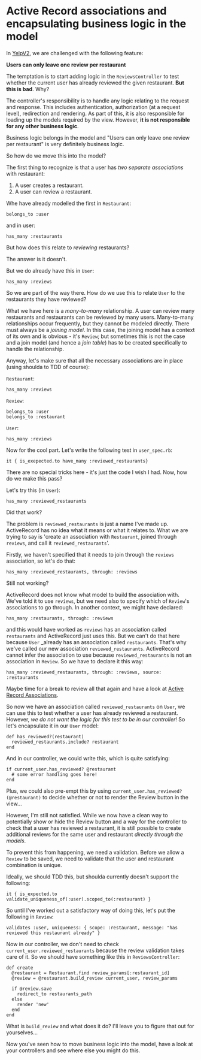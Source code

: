 # Active Record associations and encapsulating business logic in the model

In [YelpV2](yelpv2.md), we are challenged with the following feature:

**Users can only leave one review per restaurant**

The temptation is to start adding logic in the `ReviewsController` to test whether the current user has already reviewed the given restaurant.  **But this is bad**.  Why?

The controller's responsibility is to handle any logic relating to the request and response.  This includes authentication, authorization (at a request level), redirection and rendering.  As part of this, it is also responsible for loading up the models required by the view.  However, **it is not responsible for any other business logic**.

Business logic belongs in the model and "Users can only leave one review per restaurant" is very definitely business logic.

So how do we move this into the model?

The first thing to recognize is that a user has _two separate associations_ with restaurant:
1. A user creates a restaurant.
2. A user can review a restaurant.

Whe have already modelled the first in `Restaurant`:

```
belongs_to :user
```
and in user:
```
has_many :restaurants
```
But how does this relate to _reviewing_ restaurants?

The answer is it doesn't.

But we do already have this in `User`:
```
has_many :reviews
```
So we are part of the way there.  How do we use this to relate `User` to the restaurants they have reviewed?

What we have here is a _many-to-many_ relationship.  A user can review many restaurants and restaurants can be reviewed by many users.  Many-to-many relationships occur frequently, but they cannot be modeled directly.  There must always be a _joining model_.  In this case, the joining model has a context of its own and is obvious - it's `Review`; but sometimes this is not the case and a join model (and hence a _join table_) has to be created specifically to handle the relationship.

Anyway, let's make sure that all the necessary associations are in place (using shoulda to TDD of course):

`Restaurant`:
```
has_many :reviews
```
`Review`:
```
belongs_to :user
belongs_to :restaurant
```
`User`:
```
has_many :reviews
```

Now for the cool part.  Let's write the following test in `user_spec.rb`:
```
it { is_exepected.to have_many :reviewed_restaurants}
```
There are no special tricks here - it's just the code I wish I had.  Now, how do we make this pass?

Let's try this (in `User`):
```
has_many :reviewed_restaurants
```
Did that work?

The problem is `reviewed_restaurants` is just a name I've made up.  ActiveRecord has no idea what it means or what it relates to.  What we are trying to say is 'create an association with `Restaurant`, joined through `reviews`, and call it `reviewed_restaurants`'.

Firstly, we haven't specified that it needs to join through the `reviews` association, so let's do that:

```
has_many :reviewed_restaurants, through: :reviews
```
Still not working?

ActiveRecord does not know what model to build the association with.  We've told it to use `reviews`, but we need also to specify which of `Review`'s associations to go through.  In another context, we might have declared:
```
has_many :restaurants, through: :reviews
```
and this would have worked as `reviews` has an association called `restaurants` and ActiveRecord just uses this.  But we can't do that here because `User` _already has an association called `restaurants`.  That's why we've called our new association `reviewed_restaurants`.  ActiveRecord cannot infer the association to use because `reviewed_restaurants` is not an association in `Review`.
So we have to declare it this way:
```
has_many :reviewed_restaurants, through: :reviews, source: :restaurants
```

Maybe time for a break to review all that again and have a look at [Active Record Associations](http://guides.rubyonrails.org/association_basics.html).


So now we have an association called `reviewed_restaurants` on `User`, we can use this to test whether a user has already reviewed a restaurant.  However, _we do not want the logic for this test to be in our controller_!  So let's encapsulate it in our `User` model:
```
def has_reviewed?(restaurant)
  reviewed_restaurants.include? restaurant
end
```
And in our controller, we could write this, which is quite satisfying:
```
if current_user.has_reviewed? @restaurant
  # some error handling goes here!
end
```
Plus, we could also pre-empt this by using `current_user.has_reviewed?(@restaurant)` to decide whether or not to render the Review button in the view...


However, I'm still not satisfied.  While we now have a clean way to potentially show or hide the Review button and a way for the controller to check that a user has reviewed a restaurant, it is still possible to create additional reviews for the same user and restaurant _directly through the models_.

To prevent this from happening, we need a validation.  Before we allow a `Review` to be saved, we need to validate that the user and restaurant combination is unique.

Ideally, we should TDD this, but shoulda currently doesn't support the following:
```
it { is_expected.to validate_uniqueness_of(:user).scoped_to(:restaurant) }
```

So until I've worked out a satisfactory way of doing this, let's put the following in `Review`:
```
validates :user, uniqueness: { scope: :restaurant, message: "has reviewed this restaurant already" }
```

Now in our controller, we don't need to check `current_user.reviewed_restaurants` because the review validation takes care of it.  So we should have something like this in `ReviewsController`:
```
def create
  @restaurant = Restaurant.find review_params[:restaurant_id]
  @review = @restaurant.build_review current_user, review_params

  if @review.save
    redirect_to restaurants_path
  else
    render 'new'
  end
end
```

What is `build_review` and what does it do?  I'll leave you to figure that out for yourselves...


Now you've seen how to move business logic into the model, have a look at your controllers and see where else you might do this.
